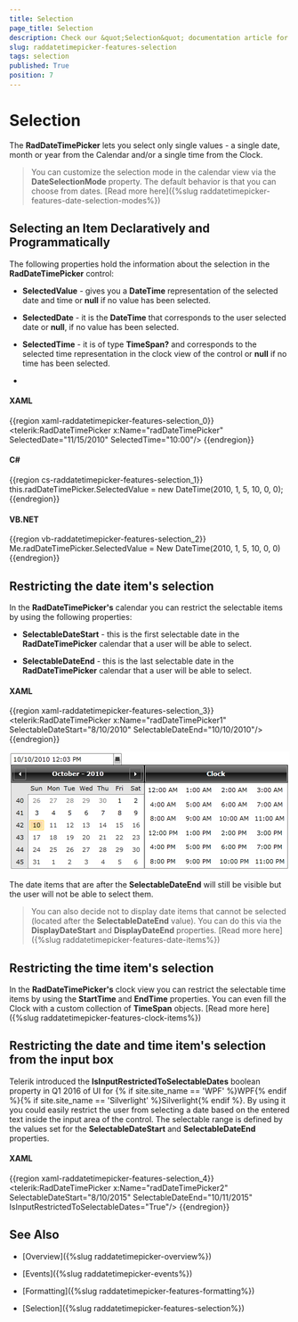 ```yaml
---
title: Selection
page_title: Selection
description: Check our &quot;Selection&quot; documentation article for the RadDateTimePicker {{ site.framework_name }} control.
slug: raddatetimepicker-features-selection
tags: selection
published: True
position: 7
---
```


# Selection

The __RadDateTimePicker__ lets you select only single values - a single date, month or year from the Calendar and/or a single time  from the Clock.

>You can customize the selection mode in the calendar view via the __DateSelectionMode__ property. The default behavior is that you can choose from dates. [Read more here]({%slug raddatetimepicker-features-date-selection-modes%})

## Selecting an Item Declaratively and Programmatically 

The following properties hold the information about the selection in the __RadDateTimePicker__ control:

* __SelectedValue__ - gives you a __DateTime__ representation of the selected date and time or __null__ if no value has been selected.

* __SelectedDate__ - it is the __DateTime__ that corresponds to the user selected date or __null__, if no value has been selected.

* __SelectedTime__ - it is of type __TimeSpan?__ and corresponds to the selected time representation in the clock view of the control or __null__ if no time has been selected.
* 
#### __XAML__

{{region xaml-raddatetimepicker-features-selection_0}}
	<telerik:RadDateTimePicker x:Name="radDateTimePicker"
	   SelectedDate="11/15/2010"
	   SelectedTime="10:00"/>
{{endregion}}

#### __C#__

{{region cs-raddatetimepicker-features-selection_1}}
	this.radDateTimePicker.SelectedValue = new DateTime(2010, 1, 5, 10, 0, 0);
{{endregion}}

#### __VB.NET__

{{region vb-raddatetimepicker-features-selection_2}}
	Me.radDateTimePicker.SelectedValue = New DateTime(2010, 1, 5, 10, 0, 0)
{{endregion}}

## Restricting the date item's selection

In the __RadDateTimePicker's__ calendar you can restrict the selectable items by using the following properties:

* __SelectableDateStart__ - this is the first selectable date in the __RadDateTimePicker__ calendar that a user will be able to select.

* __SelectableDateEnd__ - this is the last selectable date in the __RadDateTimePicker__ calendar that a user will be able to select.

#### __XAML__

{{region xaml-raddatetimepicker-features-selection_3}}
	<telerik:RadDateTimePicker x:Name="radDateTimePicker1" 
	   SelectableDateStart="8/10/2010"
	   SelectableDateEnd="10/10/2010"/>
{{endregion}}

![{{ site.framework_name }} RadDateTimePicker with Custom Selectable Start and End Date](images/dateTimePicker_features_selection_010.png)

The date items that are after the __SelectableDateEnd__ will still be visible but the user will not be able to select them. 

>You can also decide not to display date items that cannot be selected (located after the __SelectableDateEnd__ value). You can do this via the __DisplayDateStart__ and __DisplayDateEnd__ properties. [Read more here]({%slug raddatetimepicker-features-date-items%})

## Restricting the time item's selection

In the __RadDateTimePicker's__ clock view you can restrict the selectable time items by using the __StartTime__ and __EndTime__ properties. You can even fill the Clock with a custom collection of __TimeSpan__ objects. [Read more here]({%slug raddatetimepicker-features-clock-items%})

## Restricting the date and time item's selection from the input box

Telerik introduced the __IsInputRestrictedToSelectableDates__ boolean property in Q1 2016 of UI for {% if site.site_name == 'WPF' %}WPF{% endif %}{% if site.site_name == 'Silverlight' %}Silverlight{% endif %}. By using it you could easily restrict the user from selecting a date based on the entered text inside the input area of the control. The selectable range is defined by the values set for the __SelectableDateStart__ and  __SelectableDateEnd__ properties.

#### __XAML__

{{region xaml-raddatetimepicker-features-selection_4}}
	<telerik:RadDateTimePicker x:Name="radDateTimePicker2" 
	   SelectableDateStart="8/10/2015"
	   SelectableDateEnd="10/11/2015"
	   IsInputRestrictedToSelectableDates="True"/>
{{endregion}}

## See Also

 * [Overview]({%slug raddatetimepicker-overview%})

 * [Events]({%slug raddatetimepicker-events%})

 * [Formatting]({%slug raddatetimepicker-features-formatting%})

 * [Selection]({%slug raddatetimepicker-features-selection%})
